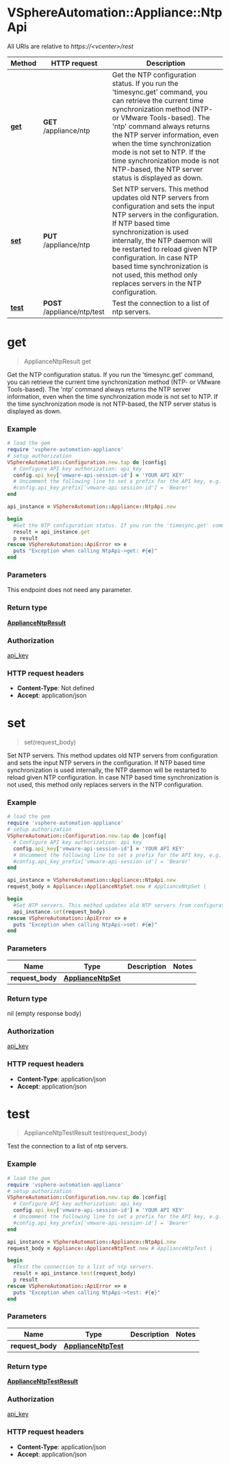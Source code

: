 # VSphereAutomation::Appliance::NtpApi

All URIs are relative to *https://&lt;vcenter&gt;/rest*

Method | HTTP request | Description
------------- | ------------- | -------------
[**get**](NtpApi.md#get) | **GET** /appliance/ntp | Get the NTP configuration status. If you run the &#39;timesync.get&#39; command, you can retrieve the current time synchronization method (NTP- or VMware Tools-based). The &#39;ntp&#39; command always returns the NTP server information, even when the time synchronization mode is not set to NTP. If the time synchronization mode is not NTP-based, the NTP server status is displayed as down.
[**set**](NtpApi.md#set) | **PUT** /appliance/ntp | Set NTP servers. This method updates old NTP servers from configuration and sets the input NTP servers in the configuration. If NTP based time synchronization is used internally, the NTP daemon will be restarted to reload given NTP configuration. In case NTP based time synchronization is not used, this method only replaces servers in the NTP configuration.
[**test**](NtpApi.md#test) | **POST** /appliance/ntp/test | Test the connection to a list of ntp servers.


# **get**
> ApplianceNtpResult get

Get the NTP configuration status. If you run the 'timesync.get' command, you can retrieve the current time synchronization method (NTP- or VMware Tools-based). The 'ntp' command always returns the NTP server information, even when the time synchronization mode is not set to NTP. If the time synchronization mode is not NTP-based, the NTP server status is displayed as down.

### Example
```ruby
# load the gem
require 'vsphere-automation-appliance'
# setup authorization
VSphereAutomation::Configuration.new.tap do |config|
  # Configure API key authorization: api_key
  config.api_key['vmware-api-session-id'] = 'YOUR API KEY'
  # Uncomment the following line to set a prefix for the API key, e.g. 'Bearer' (defaults to nil)
  #config.api_key_prefix['vmware-api-session-id'] = 'Bearer'
end

api_instance = VSphereAutomation::Appliance::NtpApi.new

begin
  #Get the NTP configuration status. If you run the 'timesync.get' command, you can retrieve the current time synchronization method (NTP- or VMware Tools-based). The 'ntp' command always returns the NTP server information, even when the time synchronization mode is not set to NTP. If the time synchronization mode is not NTP-based, the NTP server status is displayed as down.
  result = api_instance.get
  p result
rescue VSphereAutomation::ApiError => e
  puts "Exception when calling NtpApi->get: #{e}"
end
```

### Parameters
This endpoint does not need any parameter.

### Return type

[**ApplianceNtpResult**](ApplianceNtpResult.md)

### Authorization

[api_key](../README.md#api_key)

### HTTP request headers

 - **Content-Type**: Not defined
 - **Accept**: application/json



# **set**
> set(request_body)

Set NTP servers. This method updates old NTP servers from configuration and sets the input NTP servers in the configuration. If NTP based time synchronization is used internally, the NTP daemon will be restarted to reload given NTP configuration. In case NTP based time synchronization is not used, this method only replaces servers in the NTP configuration.

### Example
```ruby
# load the gem
require 'vsphere-automation-appliance'
# setup authorization
VSphereAutomation::Configuration.new.tap do |config|
  # Configure API key authorization: api_key
  config.api_key['vmware-api-session-id'] = 'YOUR API KEY'
  # Uncomment the following line to set a prefix for the API key, e.g. 'Bearer' (defaults to nil)
  #config.api_key_prefix['vmware-api-session-id'] = 'Bearer'
end

api_instance = VSphereAutomation::Appliance::NtpApi.new
request_body = Appliance::ApplianceNtpSet.new # ApplianceNtpSet | 

begin
  #Set NTP servers. This method updates old NTP servers from configuration and sets the input NTP servers in the configuration. If NTP based time synchronization is used internally, the NTP daemon will be restarted to reload given NTP configuration. In case NTP based time synchronization is not used, this method only replaces servers in the NTP configuration.
  api_instance.set(request_body)
rescue VSphereAutomation::ApiError => e
  puts "Exception when calling NtpApi->set: #{e}"
end
```

### Parameters

Name | Type | Description  | Notes
------------- | ------------- | ------------- | -------------
 **request_body** | [**ApplianceNtpSet**](ApplianceNtpSet.md)|  | 

### Return type

nil (empty response body)

### Authorization

[api_key](../README.md#api_key)

### HTTP request headers

 - **Content-Type**: application/json
 - **Accept**: application/json



# **test**
> ApplianceNtpTestResult test(request_body)

Test the connection to a list of ntp servers.

### Example
```ruby
# load the gem
require 'vsphere-automation-appliance'
# setup authorization
VSphereAutomation::Configuration.new.tap do |config|
  # Configure API key authorization: api_key
  config.api_key['vmware-api-session-id'] = 'YOUR API KEY'
  # Uncomment the following line to set a prefix for the API key, e.g. 'Bearer' (defaults to nil)
  #config.api_key_prefix['vmware-api-session-id'] = 'Bearer'
end

api_instance = VSphereAutomation::Appliance::NtpApi.new
request_body = Appliance::ApplianceNtpTest.new # ApplianceNtpTest | 

begin
  #Test the connection to a list of ntp servers.
  result = api_instance.test(request_body)
  p result
rescue VSphereAutomation::ApiError => e
  puts "Exception when calling NtpApi->test: #{e}"
end
```

### Parameters

Name | Type | Description  | Notes
------------- | ------------- | ------------- | -------------
 **request_body** | [**ApplianceNtpTest**](ApplianceNtpTest.md)|  | 

### Return type

[**ApplianceNtpTestResult**](ApplianceNtpTestResult.md)

### Authorization

[api_key](../README.md#api_key)

### HTTP request headers

 - **Content-Type**: application/json
 - **Accept**: application/json



